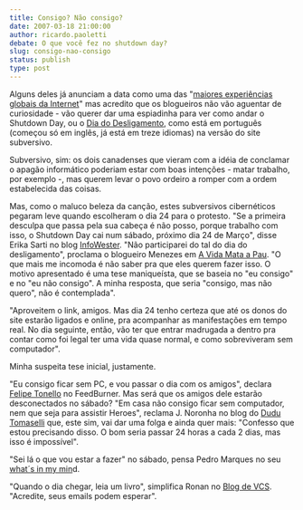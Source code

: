 ```yaml
---
title: Consigo? Não consigo?
date: 2007-03-18 21:00:00
author: ricardo.paoletti
debate: O que você fez no shutdown day?
slug: consigo-nao-consigo
status: publish 
type: post
---
```


  
Alguns deles já anunciam a data como uma das "[maiores experiências globais da Internet](http://copiacarbono.blogspot.com/2007/02/24032007o-dia-em-que-ficaremos-offline.html)" mas acredito que os blogueiros não vão aguentar de curiosidade - vão querer dar uma espiadinha para ver como andar o Shutdown Day, ou o [Dia do Desligamento](http://www.shutdownday.org/?clear&flng=6&lng=pt), como está em português (começou só em inglês, já está em treze idiomas) na versão do site subversivo.  
  
Subversivo, sim: os dois canadenses que vieram com a idéia de conclamar o apagão informático poderiam estar com boas intenções - matar trabalho, por exemplo -, mas querem levar o povo ordeiro a romper com a ordem estabelecida das coisas.  
  
Mas, como o maluco beleza da canção, estes subversivos cibernéticos pegaram leve quando escolheram o dia 24 para o protesto. "Se a primeira desculpa que passa pela sua cabeça é não posso, porque trabalho com isso, o Shutdown Day cai num sábado, próximo dia 24 de Março", disse Erika Sarti no blog [InfoWester](http://www.infowester.com/blog/?p=368). "Não participarei do tal do dia do desligamento", proclama o blogueiro Menezes em [A Vida Mata a Pau](http://www.insanus.org/menezes/archives/020179.html). "O que mais me incomoda é não saber pra que eles querem fazer isso. O motivo apresentado é uma tese maniqueísta, que se baseia no "eu consigo" e no "eu não consigo". A minha resposta, que seria "consigo, mas não quero", não é contemplada".   
  
"Aproveitem o link, amigos. Mas dia 24 tenho certeza que até os donos do site estarão ligados e online, pra acompanhar as manifestações em tempo real. No dia seguinte, então, vão ter que entrar madrugada a dentro pra contar como foi legal ter uma vida quase normal, e como sobreviveram sem computador".   
  
Minha suspeita tese inicial, justamente.  
  
"Eu consigo ficar sem PC, e vou passar o dia com os amigos", declara [Felipe Tonello](http://feeds.feedburner.com/chackalsjc) no FeedBurner. Mas será que os amigos dele estarão desconectados no sábado? "Em casa não consigo ficar sem computador, nem que seja para assistir Heroes", reclama J. Noronha no blog do [Dudu Tomaselli](http://www.dudutomaselli.com/desligue-o-computador-em-24-de-marco/) que, este sim, vai dar uma folga e ainda quer mais: "Confesso que estou precisando disso. O bom seria passar 24 horas a cada 2 dias, mas isso é impossível".  
  
"Sei lá o que vou estar a fazer" no sábado, pensa Pedro Marques no seu [what´s in my min](http://whatsinmymind.com/tag/filme/)d.   
  
"Quando o dia chegar, leia um livro", simplifica Ronan no [Blog de VCS](http://www.aorta.com.br/blog/). "Acredite, seus emails podem esperar".  
  


